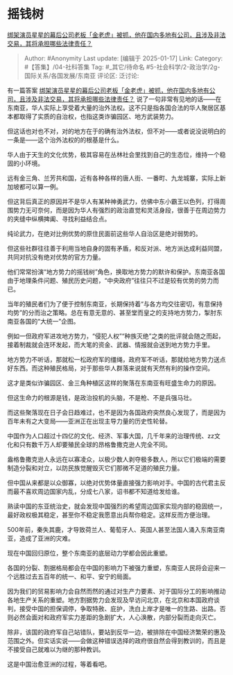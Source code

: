 # 摇钱树
[绑架演员星星的幕后公司老板「金老虎」被抓，他在国内多地有公司，且涉及非法交易，其将承担哪些法律责任？](https://www.zhihu.com/question/9062656728/answer/81164949321)

> Author: #Anonymity
> Last update: [编辑于 2025-01-17]
> Link:
> Category: #【答集】/04-社科答集 
> Tag: #_其它/待命名 #5-社会科学/2-政治学/2g-国际关系/各国发展/东南亚 
> 评论区:
> 泛讨论:
  
有一篇答案 [绑架演员星星的幕后公司老板「金老虎」被抓，他在国内多地有公司，且涉及非法交易，其将承担哪些法律责任？](https://www.zhihu.com/question/9062656728/answer/75069081063?utm_psn=1863585050886557698) 说了一句非常有见地的话——在东南亚，华人实际上享受着大量的治外法权。这不只是指各国合法的华人聚居区基本都取得了实质的自治权，也指这类诈骗园区、地方武装势力。

但这话也对也不对，对的地方在于的确有治外法权，但不对——或者说没说明白的一条是——这个治外法权的的根基是什么。

华人由于天生的文化优势，极其容易在丛林社会里找到自己的生态位，维持一个稳固的小环境。

远有金三角、兰芳共和国，近有各种各样的唐人街、一番町、九龙城寨，实际上新加坡都可以算一例。

但这背后真正的原因并不是华人有某种神勇武力，仿佛中东小霸王以色列，打得周围势力无可奈何，而是因为华人有强烈的政治直觉和灵活身段，很善于在周边势力的夹缝中纵横捭阖、寻找利益结合点。

纯论武力，在绝对比例优势的原住民面前这些华人自治区是绝对弱势的。

但这些社群往往善于利用当地自身的固有矛盾，和反对派、地方派达成利益同盟，共同对抗没有绝对优势的官方力量。

他们常常扮演“地方势力的摇钱树”角色，换取地方势力的默许和保护。东南亚各国由于地理条件问题、殖民历史问题，“中央政府”往往只不过是较有优势的势力而已。

当年的殖民者们为了便于控制东南亚，长期保持着“与各方均交往密切，有意保持均势”的分而治之策略。总在有意无意的、甚至堂而皇之的支持地方势力，掣肘东南亚各国的“大统一”企图。

例如一但政府军进攻地方势力，“侵犯人权”“种族灭绝”之类的批评就会随之而起，接着制裁就会连环发起，而大笔的资金、武器、情报就会送到地方势力手里。

地方势力不听话，那就松一松政府军的缰绳，政府军不听话，那就给地方势力送点好东西。而这种殖民格局，对于那些华人群落来说就有天然有利的操作空间。

这才是类似诈骗园区、金三角种植区这样的聚落在东南亚有旺盛生命力的原因。

但这生命力的根源是钱，是政治投机的头脑，不是枪、不是兵强马壮。

而这些聚落现在日子会日趋难过，也不是因为各国政府突然良心发现了，而是因为百年未有之大变局——亚洲正在出现主导力量的历史性轮替。

中国作为人口超过十四亿的文化、经济、军事大国，几千年来的治理传统、zz文化和只有数千万人却要殖民全球的昂格鲁撒克逊人完全不同。

盎格鲁撒克逊人永远在以寡凌众，以极少数人剥夺极多数人，所以它们极端的需要制造分裂和对立，以防民族觉醒毁灭它们那微不足道的殖民力量。

但中国从来都是以众御寡，以绝对优势体量直接强力影响对手。中国的古代君主反而最不喜欢周边国家内乱，分成七八家，诏书都不知道给发给谁。

熟读中国的东亚统治史，就会发现中国强烈的希望周边国家实现内部的稳固统一，最好政权极其稳定，甚至你不稳定我愿意出兵帮你稳定。这样反而方便治理。

500年前，秦失其鹿，才导致荷兰人、葡萄牙人、英国人甚至法国人涌入东南亚南亚，造成了亚洲的灾难。

现在中国回归原位，整个东南亚的底层动力学都会因此重塑。

各国的分裂、割据格局都会在中国的影响力下被强力重塑，东南亚人民将会迎来一个远胜过去五百年的统一、和平、安宁的局面。

因为我们的贸易影响力会自然而然的通过对生产力要素、对于国际分工的影响推动各地生产关系的重塑。地方割据势力会发现及早访问北京，在北京和本国政府谈判，接受中国的担保调停，争取特赦、庇护，洗白上岸才是唯一的生路、出路。否则必然会面对和政府军实力差距的急剧扩大，人心涣散，内部分裂而走向灭亡。

除非，该国的政府军自己站错队，要站到反华一边，被排除在中国经济繁荣的惠及范围之外。但实话实说——会做这种错误选择的政府很自然会得到教训的，而且是不接受自己就难以为继的那种教训。

这是中国治愈亚洲的过程，等着看吧。
